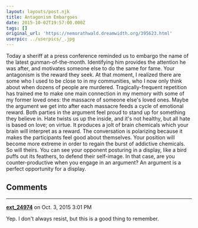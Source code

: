 ```yaml
---
layout: layouts/post.njk
title: Antagonism Embargoes
date: 2015-10-02T19:57:00.000Z
tags: []
original_url: 'https://nemorathwald.dreamwidth.org/395623.html'
userpic: ../userpics/_.jpg
---
```

Today a sheriff at a press conference reminded us to embargo the name of the latest gunman-of-the-month. Identifying him provides the attention he was after, and motivates someone else to do the same for fame. Your antagonism is the reward they seek. At that moment, I realized there are some who I used to be close to in my communities, who I now only think about when dozens of people are murdered. Tragically-frequent repetition has trained me to make one main connection in my memory with some of my former loved ones: the massacre of someone else's loved ones. Maybe the argument we get into after each massacre feeds a cycle of emotional reward. Both parties in the argument feel proud to stand up for something they believe in. Hate twists us up the inside, and it's not healthy, but all hate is based on love; on virtue. It produces a jolt of brain chemicals which your brain will interpret as a reward. The conversation is polarizing because it makes the participants feel good about themselves. Your position will become more extreme in order to regain the burst of addictive chemicals. So will theirs. You can see your opponent posturing in a display, like a bird puffs out its feathers, to defend their self-image. In that case, are you counter-productive when you engage in an argument? An argument is a perfect opportunity for a display.

## Comments

---

**[ext_24974](https://www.dreamwidth.org/users/ext_24974)** on Oct. 3, 2015 3:01 PM

Yep. I don't always resist, but this is a good thing to remember.
